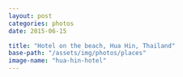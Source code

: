 ```yaml
---
layout: post
categories: photos
date: 2015-06-15

title: "Hotel on the beach, Hua Hin, Thailand"
base-path: "/assets/img/photos/places"
image-name: "hua-hin-hotel"
---
```

